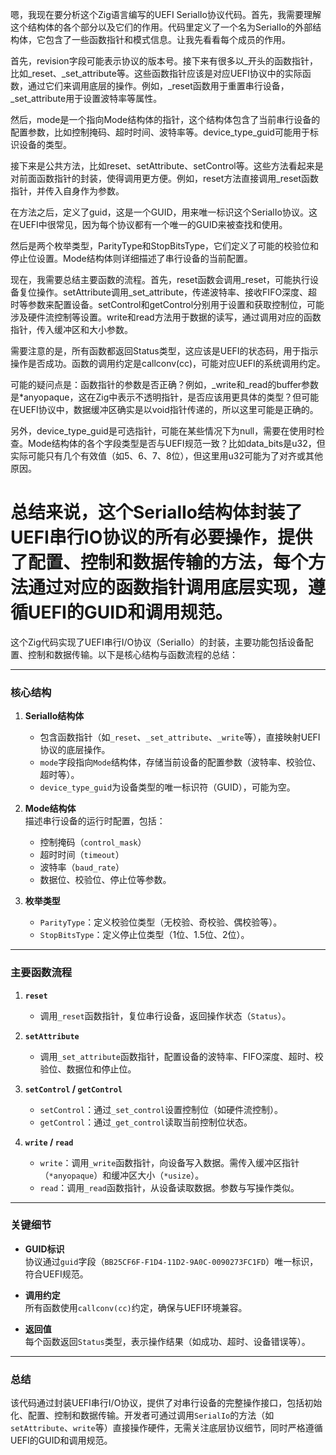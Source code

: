 嗯，我现在要分析这个Zig语言编写的UEFI SerialIo协议代码。首先，我需要理解这个结构体的各个部分以及它们的作用。代码里定义了一个名为SerialIo的外部结构体，它包含了一些函数指针和模式信息。让我先看看每个成员的作用。

首先，revision字段可能表示协议的版本号。接下来有很多以_开头的函数指针，比如_reset、_set_attribute等。这些函数指针应该是对应UEFI协议中的实际函数，通过它们来调用底层的操作。例如，_reset函数用于重置串行设备，_set_attribute用于设置波特率等属性。

然后，mode是一个指向Mode结构体的指针，这个结构体包含了当前串行设备的配置参数，比如控制掩码、超时时间、波特率等。device_type_guid可能用于标识设备的类型。

接下来是公共方法，比如reset、setAttribute、setControl等。这些方法看起来是对前面函数指针的封装，使得调用更方便。例如，reset方法直接调用_reset函数指针，并传入自身作为参数。

在方法之后，定义了guid，这是一个GUID，用来唯一标识这个SerialIo协议。这在UEFI中很常见，因为每个协议都有一个唯一的GUID来被查找和使用。

然后是两个枚举类型，ParityType和StopBitsType，它们定义了可能的校验位和停止位设置。Mode结构体则详细描述了串行设备的当前配置。

现在，我需要总结主要函数的流程。首先，reset函数会调用_reset，可能执行设备复位操作。setAttribute调用_set_attribute，传递波特率、接收FIFO深度、超时等参数来配置设备。setControl和getControl分别用于设置和获取控制位，可能涉及硬件流控制等设置。write和read方法用于数据的读写，通过调用对应的函数指针，传入缓冲区和大小参数。

需要注意的是，所有函数都返回Status类型，这应该是UEFI的状态码，用于指示操作是否成功。函数的调用约定是callconv(cc)，可能对应UEFI的系统调用约定。

可能的疑问点是：函数指针的参数是否正确？例如，_write和_read的buffer参数是*anyopaque，这在Zig中表示不透明指针，是否应该用更具体的类型？但可能在UEFI协议中，数据缓冲区确实是以void指针传递的，所以这里可能是正确的。

另外，device_type_guid是可选指针，可能在某些情况下为null，需要在使用时检查。Mode结构体的各个字段类型是否与UEFI规范一致？比如data_bits是u32，但实际可能只有几个有效值（如5、6、7、8位），但这里用u32可能为了对齐或其他原因。

总结来说，这个SerialIo结构体封装了UEFI串行IO协议的所有必要操作，提供了配置、控制和数据传输的方法，每个方法通过对应的函数指针调用底层实现，遵循UEFI的GUID和调用规范。
================================================
这个Zig代码实现了UEFI串行I/O协议（SerialIo）的封装，主要功能包括设备配置、控制和数据传输。以下是核心结构与函数流程的总结：

---

### **核心结构**
1. **SerialIo结构体**  
   - 包含函数指针（如`_reset`、`_set_attribute`、`_write`等），直接映射UEFI协议的底层操作。
   - `mode`字段指向`Mode`结构体，存储当前设备的配置参数（波特率、校验位、超时等）。
   - `device_type_guid`为设备类型的唯一标识符（GUID），可能为空。

2. **Mode结构体**  
   描述串行设备的运行时配置，包括：
   - 控制掩码（`control_mask`）
   - 超时时间（`timeout`）
   - 波特率（`baud_rate`）
   - 数据位、校验位、停止位等参数。

3. **枚举类型**  
   - `ParityType`：定义校验位类型（无校验、奇校验、偶校验等）。
   - `StopBitsType`：定义停止位类型（1位、1.5位、2位）。

---

### **主要函数流程**
1. **`reset`**  
   - 调用`_reset`函数指针，复位串行设备，返回操作状态（`Status`）。

2. **`setAttribute`**  
   - 调用`_set_attribute`函数指针，配置设备的波特率、FIFO深度、超时、校验位、数据位和停止位。

3. **`setControl` / `getControl`**  
   - `setControl`：通过`_set_control`设置控制位（如硬件流控制）。
   - `getControl`：通过`_get_control`读取当前控制位状态。

4. **`write` / `read`**  
   - `write`：调用`_write`函数指针，向设备写入数据。需传入缓冲区指针（`*anyopaque`）和缓冲区大小（`*usize`）。
   - `read`：调用`_read`函数指针，从设备读取数据。参数与写操作类似。

---

### **关键细节**
- **GUID标识**  
  协议通过`guid`字段（`BB25CF6F-F1D4-11D2-9A0C-0090273FC1FD`）唯一标识，符合UEFI规范。
  
- **调用约定**  
  所有函数使用`callconv(cc)`约定，确保与UEFI环境兼容。

- **返回值**  
  每个函数返回`Status`类型，表示操作结果（如成功、超时、设备错误等）。

---

### **总结**
该代码通过封装UEFI串行I/O协议，提供了对串行设备的完整操作接口，包括初始化、配置、控制和数据传输。开发者可通过调用`SerialIo`的方法（如`setAttribute`、`write`等）直接操作硬件，无需关注底层协议细节，同时严格遵循UEFI的GUID和调用规范。